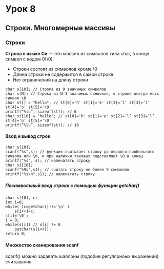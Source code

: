 # Урок 8
## Строки. Многомерные массивы

### Строки

**Строка в языке Си** — это массив из символов типа char, в конце символ с кодом 0(\0).

- Строки состоят из символов кроме \0
- Длина строки не содержится в самой строке
- Нет ограничений на длину строки

```
char s[10]; // Строка из 9 значимых символов
char s[N]; // Строка из N-1 значимых символов, в строке всегда есть символ \0
char st[] = "hello"; // st[0]='h' st[1]='e' st[2]=’l’ st[3]=’l’ st[4]='o' st[5]='\0'
printf(“%lu”, sizeof(st)); // 6
char st[10] = "hello"; // st[0]='h' st[1]='e' st[2]=’l’ st[3]=’l’ st[4]='o' st[5]='\0'
printf(“%lu”, sizeof(st)); // 10
```

#### Ввод и вывод строк

```
char s[10];
scanf("%s",s); // функция считывает строку до первого пробельного символа или \n, и при наличии таковых подставляет \0 в конец
printf("%s", s); // напечатать строку
char s1[10];
scanf("%9s",s1); // считать строку не более 9 символов
printf("%s\n",s1); // напечатать строку
```

##### Посимвольный ввод строки с помощью функции getchar()

```
char s[10], c;
int i=0;
while( (c=getchar())!='\n' )
    s[i++]=c;
s[i]='\0';
i = 0;
while(s[i]) // s[i] != 0
    putchar(s[i++]);
return 0;
```

#### Множество сканирования scanf

scanf() можно задавать шаблоны  (подобие регулярноых выражений) считывания

```

```